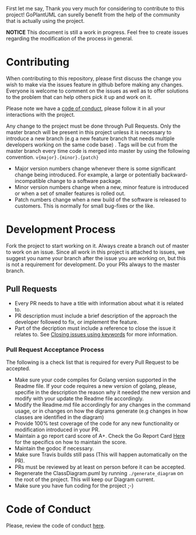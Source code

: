 First let me say, Thank you very much for considering to contribute to this project! GoPlantUML can surelly benefit from the help of the community that is actually using the project.

**NOTICE**
This document is still a work in progress. Feel free to create issues regarding the modification of the process in general.

# Contributing
When contributing to this repository, please first discuss the change you wish to make via the issues feature in github before making any changes. Everyone is welcome to comment on the issues as well as to offer solutions to the problem that can help others pick it up and work on it.

Please note we have a [code of conduct](https://github.com/jfeliu007/goplantuml/blob/master/CODE_OF_CONDUCT.md "here"), please follow it in all your interactions with the project.

Any change to the project must be done through Pull Requests. Only the master branch will be present in this project unless it is necessary to introduce a new branch (e.g a new feature branch that needs multiple developers working on the same code base) . Tags will be cut from the master branch every time code is merged into master by using the following convention.
```v{major}.{minor}.{patch}```
- Major version numbers change whenever there is some significant change being introduced. For example, a large or potentially backward-incompatible change to a software package.
- Minor version numbers change when a new, minor feature is introduced or when a set of smaller features is rolled out.
- Patch numbers change when a new build of the software is released to customers. This is normally for small bug-fixes or the like.

# Development Process
Fork the project to start working on it. Always create a branch out of master to work on an issue. Since all work in this project is attached to issues, we suggest you name your branch after the issue you are working on, but this is not a requirement for development. Do your PRs always to the master branch.

## Pull Requests
- Every PR needs to have a title with information about what it is related to.
- PR description must include a brief description of the approach the developer followed to fix, or implement the feature.
- Part of the decription must include a reference to close the issue it relates to. See [Closing issues using keywords](https://help.github.com/en/articles/closing-issues-using-keywords "Closing issues using keywords") for more information. 

### Pull Request Acceptance Process
The following is a check list that is required for every Pull Request to be accepted.
- Make sure your code compiles for Golang version supported in the Readme file. If your code requires a new version of golang, please, specifie in the description the reason why it needed the new version and modify with your update the Readme file accordingly.
- Modify the Readme.md file accordingly for any changes in the command usage, or in changes on how the digrams generate (e.g changes in how classes are identified in the diagram)
- Provide 100% test coverage of the code for any new functionality or modification introduced in your PR.
- Maintain a go report card score of A+. Check  the Go Report Card [Here](https://goreportcard.com/report/github.com/jfeliu007/goplantuml "Go Report Card Here") for the specifics on how to maintain the score.
- Maintain the godoc if necessary.
- Make sure Travis builds still pass (This will happen automatically on the PR).
- PRs must be reviewed by at least on person before it can be accepted.
- Regenerate the ClassDiagram.puml by running ```./generate_diagram``` on the root of the project. This will keep our Diagram current.
- Make sure you have fun coding for the project ;-)

# Code of Conduct
Please, review the code of conduct [here](https://github.com/jfeliu007/goplantuml/blob/master/CODE_OF_CONDUCT.md "here").
